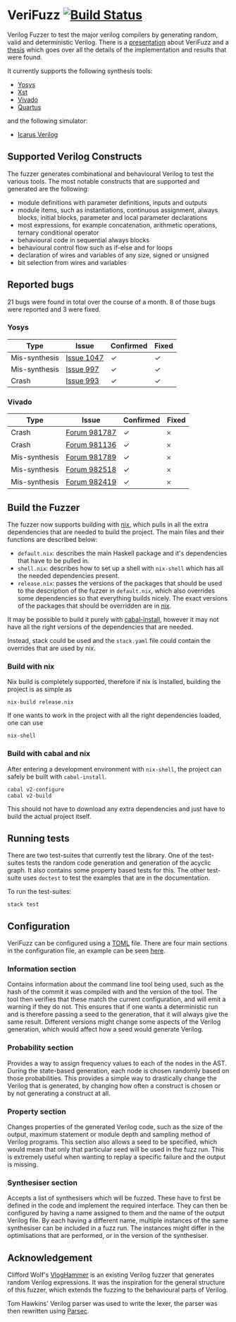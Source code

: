 # VeriFuzz [![Build Status](https://travis-ci.com/ymherklotz/verifuzz.svg?token=qfBKKGwxeWkjDsy7e16x&branch=master)](https://travis-ci.com/ymherklotz/verifuzz)

Verilog Fuzzer to test the major verilog compilers by generating random, valid
and deterministic Verilog. There is a
[presentation](https://yannherklotz.com/docs/presentation.pdf) about VeriFuzz
and a [thesis](https://yannherklotz.com/docs/thesis.pdf) which goes over all the
details of the implementation and results that were found.

It currently supports the following synthesis tools:

- [Yosys](http://www.clifford.at/yosys/)
- [Xst](https://www.xilinx.com/support/documentation/sw_manuals/xilinx11/ise_c_using_xst_for_synthesis.htm)
- [Vivado](https://www.xilinx.com/products/design-tools/ise-design-suite.html)
- [Quartus](https://www.intel.com/content/www/us/en/programmable/downloads/download-center.html)

and the following simulator:

- [Icarus Verilog](http://iverilog.icarus.com)

## Supported Verilog Constructs

The fuzzer generates combinational and behavioural Verilog to test the various
tools. The most notable constructs that are supported and generated are the
following:

- module definitions with parameter definitions, inputs and outputs
- module items, such as instantiations, continuous assignment, always blocks,
  initial blocks, parameter and local parameter declarations
- most expressions, for example concatenation, arithmetic operations, ternary
    conditional operator
- behavioural code in sequential always blocks
- behavioural control flow such as if-else and for loops
- declaration of wires and variables of any size, signed or unsigned
- bit selection from wires and variables

## Reported bugs

21 bugs were found in total over the course of a month. 8 of those bugs were
reported and 3 were fixed.

### Yosys

| Type          | Issue                                                      | Confirmed | Fixed |
|---------------|------------------------------------------------------------|-----------|-------|
| Mis-synthesis | [Issue 1047](https://github.com/YosysHQ/yosys/issues/1047) | ✓         | ✓     |
| Mis-synthesis | [Issue 997](https://github.com/YosysHQ/yosys/issues/997)   | ✓         | ✓     |
| Crash         | [Issue 993](https://github.com/YosysHQ/yosys/issues/993)   | ✓         | ✓     |

### Vivado

| Type          | Issue                                                                                                                               | Confirmed | Fixed |
|---------------|-------------------------------------------------------------------------------------------------------------------------------------|-----------|-------|
| Crash         | [Forum 981787](https://forums.xilinx.com/t5/Synthesis/Vivado-2019-1-Verilog-If-statement-nesting-crash/td-p/981787)                 | ✓         | 𐄂     |
| Crash         | [Forum 981136](https://forums.xilinx.com/t5/Synthesis/Vivado-2018-3-synthesis-crash/td-p/981136)                                    | ✓         | 𐄂     |
| Mis-synthesis | [Forum 981789](https://forums.xilinx.com/t5/Synthesis/Vivado-2019-1-Unsigned-bit-extension-in-if-statement/td-p/981789)             | ✓         | 𐄂     |
| Mis-synthesis | [Forum 982518](https://forums.xilinx.com/t5/Synthesis/Vivado-2019-1-Signed-with-shift-in-condition-synthesis-mistmatch/td-p/982518) | ✓         | 𐄂     |
| Mis-synthesis | [Forum 982419](https://forums.xilinx.com/t5/Synthesis/Vivado-2019-1-Bit-selection-synthesis-mismatch/td-p/982419)                   | ✓         | 𐄂     |

## Build the Fuzzer

The fuzzer now supports building with [nix](https://nixos.org/nix/manual/),
which pulls in all the extra dependencies that are needed to build the
project. The main files and their functions are described below:

- `default.nix`: describes the main Haskell package and it's dependencies that
  have to be pulled in.
- `shell.nix`: describes how to set up a shell with `nix-shell` which has all
  the needed dependencies present.
- `release.nix`: passes the versions of the packages that should be used to the
  description of the fuzzer in `default.nix`, which also overrides some
  dependencies so that everything builds nicely. The exact versions of the
  packages that should be overridden are in [nix](/nix).

It may be possible to build it purely with
[cabal-install](https://hackage.haskell.org/package/cabal-install), however
it may not have all the right versions of the dependencies that are needed.

Instead, stack could be used and the `stack.yaml` file could contain the
overrides that are used by nix.

### Build with nix

Nix build is completely supported, therefore if nix is installed, building the
project is as simple as

``` shell
nix-build release.nix
```

If one wants to work in the project with all the right dependencies loaded, one
can use

``` shell
nix-shell
```

### Build with cabal and nix

After entering a development environment with `nix-shell`, the project can
safely be built with `cabal-install`.

``` shell
cabal v2-configure
cabal v2-build
```

This should not have to download any extra dependencies and just have to build
the actual project itself.

## Running tests

There are two test-suites that currently test the library. One of the
test-suites tests the random code generation and generation of the acyclic
graph. It also contains some property based tests for this. The other test-suite
uses `doctest` to test the examples that are in the documentation.

To run the test-suites:

```
stack test
```

## Configuration

VeriFuzz can be configured using a [TOML](https://github.com/toml-lang/toml)
file. There are four main sections in the configuration file, an example can be
seen [here](/examples/config.toml).

### Information section 

Contains information about the command line tool being used, such as the hash of
the commit it was compiled with and the version of the tool. The tool then
verifies that these match the current configuration, and will emit a warning if
they do not. This ensures that if one wants a deterministic run and is therefore
passing a seed to the generation, that it will always give the same
result. Different versions might change some aspects of the Verilog generation,
which would affect how a seed would generate Verilog.

### Probability section 

Provides a way to assign frequency values to each of the nodes in the
AST. During the state-based generation, each node is chosen randomly based on
those probabilities. This provides a simple way to drastically change the
Verilog that is generated, by changing how often a construct is chosen or by not
generating a construct at all.

### Property section 

Changes properties of the generated Verilog code, such as the size of the
output, maximum statement or module depth and sampling method of Verilog
programs. This section also allows a seed to be specified, which would mean that
only that particular seed will be used in the fuzz run. This is extremely useful
when wanting to replay a specific failure and the output is missing.

### Synthesiser section 

Accepts a list of synthesisers which will be fuzzed. These have to first be
defined in the code and implement the required interface. They can then be
configured by having a name assigned to them and the name of the output Verilog
file. By each having a different name, multiple instances of the same
synthesiser can be included in a fuzz run. The instances might differ in the
optimisations that are performed, or in the version of the synthesiser.

## Acknowledgement

Clifford Wolf's [VlogHammer](http://www.clifford.at/yosys/vloghammer.html) is an
existing Verilog fuzzer that generates random Verilog expressions. It was the
inspiration for the general structure of this fuzzer, which extends the fuzzing
to the behavioural parts of Verilog.

Tom Hawkins' Verilog parser was used to write the lexer, the parser was then
rewritten using [Parsec](https://hackage.haskell.org/package/parsec).

